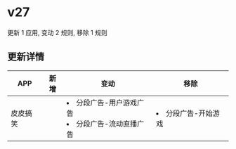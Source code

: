 # v27

更新 1 应用, 变动 2 规则, 移除 1 规则

## 更新详情

|APP|新增|变动|移除|
|-|-|-|-|
|皮皮搞笑||<li>分段广告-用户游戏广告<li>分段广告-流动直播广告|<li>分段广告-开始游戏|
